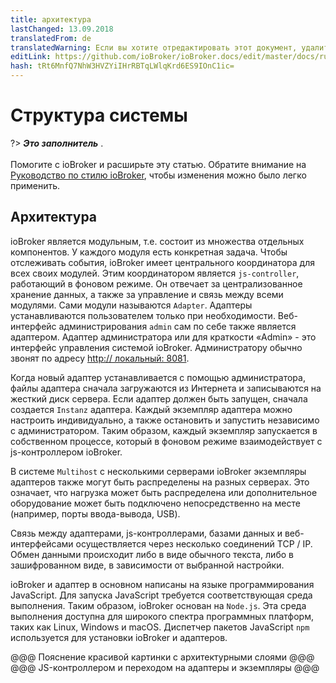 ```yaml
---
title: архитектура
lastChanged: 13.09.2018
translatedFrom: de
translatedWarning: Если вы хотите отредактировать этот документ, удалите поле «translationFrom», в противном случае этот документ будет снова автоматически переведен
editLink: https://github.com/ioBroker/ioBroker.docs/edit/master/docs/ru/basics/architecture.md
hash: tRt6MnfQ7NhW3HVZYiIHrRBTqLWlqKrd6ES9IOnC1ic=
---
```

# Структура системы
?> ***Это заполнитель*** .<br><br> Помогите с ioBroker и расширьте эту статью. Обратите внимание на [Руководство по стилю ioBroker](https://www.iobroker.net/#de/documentation/community/styleguidedoc.md), чтобы изменения можно было легко применить.

## Архитектура
ioBroker является модульным, т.е. состоит из множества отдельных компонентов. У каждого модуля есть конкретная задача. Чтобы отслеживать события, ioBroker имеет центрального координатора для всех своих модулей. Этим координатором является `js-controller`, работающий в фоновом режиме. Он отвечает за централизованное хранение данных, а также за управление и связь между всеми модулями. Сами модули называются `Adapter`. Адаптеры устанавливаются пользователем только при необходимости. Веб-интерфейс администрирования `admin` сам по себе также является адаптером. Адаптер администратора или для краткости «Admin» - это интерфейс управления системой ioBroker. Администратору обычно звонят по адресу [http:// локальный: 8081](http://localhost:8081).

Когда новый адаптер устанавливается с помощью администратора, файлы адаптера сначала загружаются из Интернета и записываются на жесткий диск сервера. Если адаптер должен быть запущен, сначала создается `Instanz` адаптера. Каждый экземпляр адаптера можно настроить индивидуально, а также остановить и запустить независимо с администратором. Таким образом, каждый экземпляр запускается в собственном процессе, который в фоновом режиме взаимодействует с js-контроллером ioBroker.

В системе `Multihost` с несколькими серверами ioBroker экземпляры адаптеров также могут быть распределены на разных серверах. Это означает, что нагрузка может быть распределена или дополнительное оборудование может быть подключено непосредственно на месте (например, порты ввода-вывода, USB).

Связь между адаптерами, js-контроллерами, базами данных и веб-интерфейсами осуществляется через несколько соединений TCP / IP. Обмен данными происходит либо в виде обычного текста, либо в зашифрованном виде, в зависимости от выбранной настройки.

ioBroker и адаптер в основном написаны на языке программирования JavaScript. Для запуска JavaScript требуется соответствующая среда выполнения. Таким образом, ioBroker основан на `Node.js`. Эта среда выполнения доступна для широкого спектра программных платформ, таких как Linux, Windows и macOS. Диспетчер пакетов JavaScript `npm` используется для установки ioBroker и адаптеров.

@@@ Пояснение красивой картинки с архитектурными слоями @@@ @@@ JS-контроллером и переходом на адаптеры и экземпляры @@@